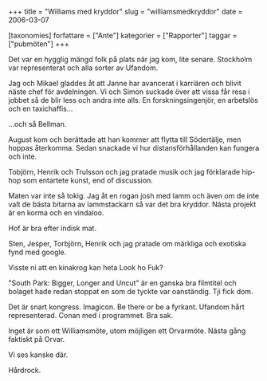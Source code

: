 +++
title = "Williams med kryddor"
slug = "williamsmedkryddor"
date = 2006-03-07

[taxonomies]
forfattare = ["Ante"]
kategorier = ["Rapporter"]
taggar = ["pubmöten"]
+++

Det var en hygglig mängd folk på plats när jag kom, lite senare. Stockholm var representerat och alla sorter av Ufandom.

Jag och Mikael gladdes åt att Janne har avancerat i karriären och blivit näste chef för avdelningen. Vi och Simon suckade över att vissa får resa i jobbet så de blir less och andra inte alls. En forskningsingenjör, en arbetslös och en taxichaffis...

...och så Bellman.

<!-- more -->

August kom och berättade att han kommer att flytta till Södertälje, men hoppas återkomma. Sedan snackade vi hur distansförhållanden kan fungera och inte.

Tobjörn, Henrik och Trulsson och jag pratade musik och jag förklarade hip-hop som entartete kunst, end of discussion.

Maten var inte så tokig. Jag åt en rogan josh med lamm och även om de inte valt de bästa bitarna av lammstackarn så var det bra kryddor. Nästa projekt är en korma och en vindaloo.

Hof är bra efter indisk mat.

Sten, Jesper, Torbjörn, Henrik och jag pratade om märkliga och exotiska fynd med google.

Visste ni att en kinakrog kan heta Look ho Fuk?

"South Park: Bigger, Longer and Uncut" är en ganska bra filmtitel och bolaget hade redan stoppat en som de tyckte var oanständig. Tji fick dom.

Det är snart kongress. Imagicon. Be there or be a fyrkant. Ufandom hårt representerad. Conan med i programmet. Bra sak.

Inget är som ett Williamsmöte, utom möjligen ett Orvarmöte. Nästa gång faktiskt på Orvar.

Vi ses kanske där.

Hårdrock.
